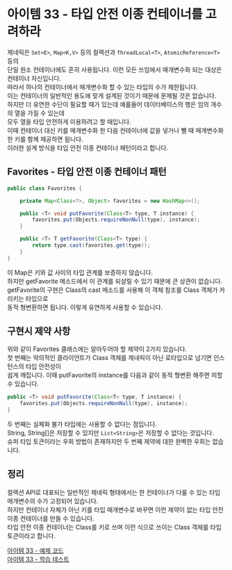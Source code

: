 # 아이템 33 - 타입 안전 이종 컨테이너를 고려하라

제네릭은 `Set<E>`, `Map<K,V>` 등의 컬렉션과 `ThreadLocal<T>`, `AtomicReference<T>` 등의   
단일 원소 컨테이너에도 흔히 사용됩니다. 이런 모든 쓰임에서 매개변수화 되는 대상은 컨테이너 자신입니다.   
따라서 하나의 컨테이너에서 매개변수화 할 수 있는 타입의 수가 제한됩니다.   
이는 컨테이너의 일반적인 용도에 맞게 설계된 것이기 때문에 문제될 것은 없습니다.   
하지만 더 유연한 수단이 필요할 때가 있는데 예를들어 데이터베이스의 행은 임의 개수의 열을 가질 수 있는데  
모두 열을 타입 안전하게 이용하려고 할 때입니다.   
이때 컨테이너 대신 키를 매개변수화 한 다음 컨테이너에 값을 넣거나 뺄 때 매개변수화 한 키를 함께 제공하면 됩니다.   
이러한 설계 방식을 타입 안전 이종 컨테이너 패턴이라고 합니다.    

## Favorites - 타입 안전 이종 컨테이너 패턴

````java
public class Favorites {

    private Map<Class<?>, Object> favorites = new HashMap<>();

    public <T> void putFavorite(Class<T> type, T instance) {
        favorites.put(Objects.requireNonNull(type), instance);
    }

    public <T> T getFavorite(Class<T> type) {
        return type.cast(favorites.get(type));
    }
}
````

이 Map은 키와 값 사이의 타입 관계를 보증하지 않습니다.    
하지만 getFavorite 메소드에서 이 관계를 되살릴 수 있기 때문에 큰 상관이 없습니다.   
getFavorite의 구현은 Class의 cast 메소드를 사용해 이 객체 참조를 Class 객체가 카리키는 타입으로   
동적 형변환하면 됩니다. 이렇게 유연하게 사용할 수 있습니다.    

## 구현시 제약 사항

위와 같이 Favorites 클래스에는 알아두어야 할 제약이 2가지 있습니다.   
첫 번째는 악의적인 클라이언트가 Class 객체를 제네릭이 아닌 로타입으로 넘기면 인스턴스의 타입 안전성이   
쉽게 깨집니다. 이때 putFavorite의 instance를 다음과 같이 동적 형변환 해주면 피할 수 있습니다.    
````java
public <T> void putFavorite(Class<T> type, T instance) {
    favorites.put(Objects.requireNonNull(type), instance);
}
````

두 번째는 실체화 불가 타입에는 사용할 수 없다는 점입니다.  
String, String[]은 저장할 수 있지만 `List<String>`은 저장할 수 없다는 것입니다.   
슈퍼 타입 토큰이라는 우회 방법이 존재하지만 두 번째 제약에 대한 완벽한 우회는 없습니다.    

## 정리

컬렉션 API로 대표되는 일반적인 제네릭 형태에서는 한 컨테이너가 다룰 수 있는 타입 매개변수의 수가 고정되어 있습니다.    
하지만 컨테이너 자체가 아닌 키를 타입 매개변수로 바꾸면 이런 제약이 없는 타입 안전 이종 컨테이너를 만들 수 있습니다.    
타입 안전 이종 컨테이너는 Class를 키로 쓰며 이런 식으로 쓰이는 Class 객체를 타입 토큰이라고 합니다.   

[아이템 33 - 예제 코드](https://github.com/320Hwany/EffectiveJava/tree/main/src/main/java/effective/chapter5/item33)                                                 
[아이템 33 - 학습 테스트](https://github.com/320Hwany/EffectiveJava/tree/main/src/test/java/effective/chapter5/item33)             